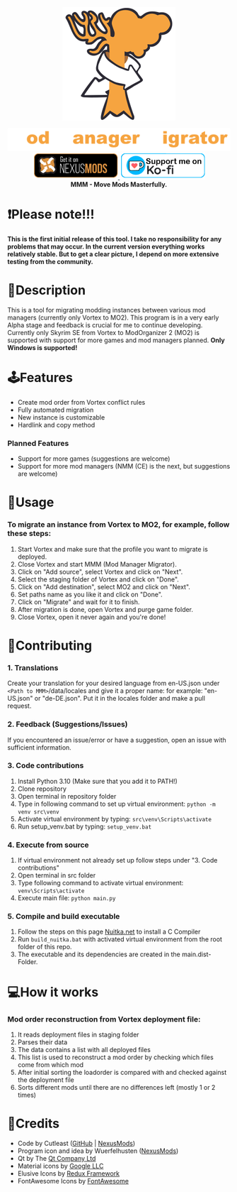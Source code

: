 <p align="center">
<picture>
  <img alt="" src="src/data/icons/mmm.svg" width=256 height=256>
</picture>
</p>
<p align="center">
<picture>
  <img alt="" src="misc_assets/HeadLineGH.svg" width=512>
</picture>
<br>
<a href="https://www.nexusmods.com/skyrimspecialedition/mods/87160"><img src="misc_assets/GiO_NM.png" height="60px"/> </a>
<a href="https://ko-fi.com/cutleast"><img src="misc_assets/KoFi.png" height="60px"/> </a>
<br>
<strong>MMM - Move Mods Masterfully.</strong>
</p>


# ❗Please note!!!

**This is the first initial release of this tool. I take no responsibility for any problems that may occur. In the current version everything works relatively stable. But to get a clear picture, I depend on more extensive testing from the community.**


# 📄Description

This is a tool for migrating modding instances between various mod managers (currently only Vortex to MO2). This program is in a very early Alpha stage and feedback is crucial for me to continue developing. Currently only Skyrim SE from Vortex to ModOrganizer 2 (MO2) is supported with support for more games and mod managers planned. **Only Windows is supported!**


# 🕹Features

- Create mod order from Vortex conflict rules
- Fully automated migration
- New instance is customizable
- Hardlink and copy method

### Planned Features
- Support for more games (suggestions are welcome)
- Support for more mod managers (NMM (CE) is the next, but suggestions are welcome)


# 🔧Usage

### To migrate an instance from Vortex to MO2, for example, follow these steps:

1. Start Vortex and make sure that the profile you want to migrate is deployed.
2. Close Vortex and start MMM (Mod Manager Migrator).
3. Click on "Add source", select Vortex and click on "Next".
4. Select the staging folder of Vortex and click on "Done".
5. Click on "Add destination", select MO2 and click on "Next".
6. Set paths name as you like it and click on "Done".
7. Click on "Migrate" and wait for it to finish.
8. After migration is done, open Vortex and purge game folder.
9. Close Vortex, open it never again and you're done!


# 🫶Contributing

### 1. Translations

Create your translation for your desired language from en-US.json under `<Path to MMM>`/data/locales and give it a proper name: for example: "en-US.json" or "de-DE.json". Put it in the locales folder and make a pull request.

### 2. Feedback (Suggestions/Issues)

If you encountered an issue/error or have a suggestion, open an issue with sufficient information.

### 3. Code contributions

1. Install Python 3.10 (Make sure that you add it to PATH!)
2. Clone repository
3. Open terminal in repository folder
4. Type in following command to set up virtual environment:
   `python -m venv src\venv`
5. Activate virtual environment by typing:
   `src\venv\Scripts\activate`
6. Run setup_venv.bat by typing:
   `setup_venv.bat`

### 4. Execute from source

1. If virtual environment not already set up follow steps under "3. Code contributions"
2. Open terminal in src folder
3. Type following command to activate virtual environment:
   `venv\Scripts\activate`
4. Execute main file:
   `python main.py`

### 5. Compile and build executable

1. Follow the steps on this page [Nuitka.net](https://nuitka.net/doc/user-manual.html#usage) to install a C Compiler
2. Run `build_nuitka.bat` with activated virtual environment from the root folder of this repo.
3. The executable and its dependencies are created in the main.dist-Folder.


# 💻How it works

### Mod order reconstruction from Vortex deployment file:

1. It reads deployment files in staging folder
2. Parses their data
3. The data contains a list with all deployed files
4. This list is used to reconstruct a mod order by checking which files come from which mod
5. After initial sorting the loadorder is compared with and checked against the deployment file
6. Sorts different mods until there are no differences left (mostly 1 or 2 times)


# 🔗Credits

- Code by Cutleast ([GitHub](https://github.com/Cutleast) | [NexusMods](https://www.nexusmods.com/users/65733731))
- Program icon and idea by Wuerfelhusten ([NexusMods](https://www.nexusmods.com/users/122160268))
- Qt by The [Qt Company Ltd](https://qt.io)
- Material icons by [Google LLC](https://github.com/google/material-design-icons)
- Elusive Icons by [Redux Framework](http://elusiveicons.com/)
- FontAwesome Icons by [FontAwesome](https://github.com/FortAwesome/Font-Awesome)
